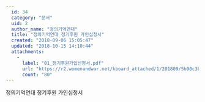 ```yaml
---
  id: 34
  category: "문서"
  uid: 2
  author_name: "정의기억연대"
  title: "정의기억연대 정기후원 가인십청서"
  created: "2018-09-06 15:05:47"
  updated: "2018-10-15 14:10:44"
  attachments: 
    - 
      label: "01_정기후원가입신청서.pdf"
      url: "https://r2.womenandwar.net/kboard_attached/1/201809/5b90c3bb0beff6336152.pdf"
      count: "80"
---
```

정의기억연대 정기후원 가인십청서